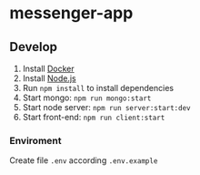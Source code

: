 # messenger-app

## Develop

1. Install [Docker](https://docs.docker.com/engine/install/)
2. Install [Node.js](https://nodejs.org)
3. Run `npm install` to install dependencies
4. Start mongo: `npm run mongo:start`
5. Start node server: `npm run server:start:dev`
6. Start front-end: `npm run client:start`

### Enviroment

Create file `.env` according `.env.example`
